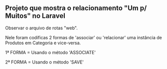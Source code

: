 ## Projeto que mostra o relacionamento "Um p/ Muitos" no Laravel

Observar o arquivo de rotas "web".

Nele foram codificas 2 formas de 'associar' ou 'relacionar' uma
instância de Produtos em Categoria e vice-versa.

1ª FORMA = Usando o método 'ASSOCIATE' 

2ª FORMA = Usando o método 'SAVE'